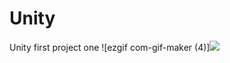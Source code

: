 # Unity 
Unity first project one
![ezgif com-gif-maker (4)]<img src="https://user-images.githubusercontent.com/86187456/128121010-60d4f075-f311-413e-8e84-b72838512917.gif" />
